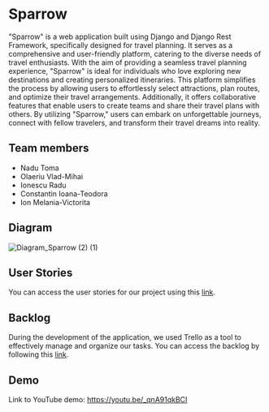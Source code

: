# Sparrow

"Sparrow" is a web application built using Django and Django Rest Framework, specifically designed for travel planning. It serves as a comprehensive and user-friendly platform, catering to the diverse needs of travel enthusiasts. With the aim of providing a seamless travel planning experience, "Sparrow" is ideal for individuals who love exploring new destinations and creating personalized itineraries. This platform simplifies the process by allowing users to effortlessly select attractions, plan routes, and optimize their travel arrangements. Additionally, it offers collaborative features that enable users to create teams and share their travel plans with others. By utilizing "Sparrow," users can embark on unforgettable journeys, connect with fellow travelers, and transform their travel dreams into reality.

## Team members
- Nadu Toma
- Olaeriu Vlad-Mihai
- Ionescu Radu
- Constantin Ioana-Teodora
- Ion Melania-Victorita

## Diagram
![Diagram_Sparrow (2) (1)](https://github.com/playback0022/Sparrow-The-Trip-Planner-Backend/assets/94404604/d067370a-c584-4074-9f75-84cd07800156)

## User Stories
You can access the user stories for our project using this [link](https://docs.google.com/document/d/1on6a0zy7vC4G8ohwcRH9iTgio6ob64b4YaTxsV-2pCw/edit).

## Backlog
During the development of the application, we used Trello as a tool to effectively manage and organize our tasks. You can access the backlog by following this [link](https://trello.com/b/9HMD6CwE/backend).

## Demo
Link to YouTube demo: https://youtu.be/_qnA91qkBCI
